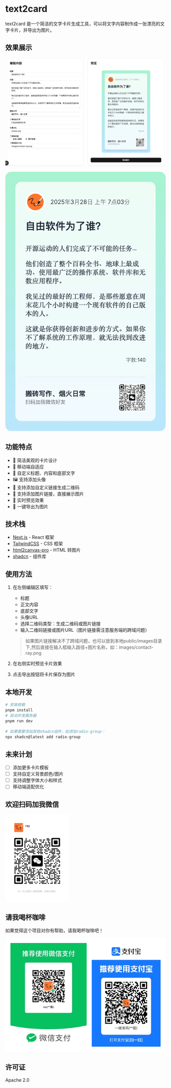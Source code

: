 # text2card

text2card 是一个简洁的文字卡片生成工具，可以将文字内容制作成一张漂亮的文字卡片，并导出为图片。

## 效果展示

![预览](public/images/preview.png)

![导出结果](public/images/output.png)

## 功能特点

- 🎨 简洁美观的卡片设计
- 📱 移动端自适应
- 📝 自定义标题、内容和底部文字
- 🖼️ 支持添加头像
- 🔗 支持添加自定义链接生成二维码
- 🔗 支持添加图片链接，直接展示图片
- 📱 实时预览效果
- 💾 一键导出为图片

## 技术栈

- [Next.js](https://nextjs.org/) - React 框架
- [TailwindCSS](https://tailwindcss.com/) - CSS 框架
- [html2canvas-pro](https://github.com/niklasvh/html2canvas) - HTML 转图片
- [shadcn](https://ui.shadcn.com/) - 组件库
## 使用方法

1. 在左侧编辑区填写：
   - 标题
   - 正文内容
   - 底部文字
   - 头像URL
   - 选择二维码类型：生成二维码或图片链接
   - 输入二维码链接或图片URL（图片链接需注意服务端的跨域问题）  

   > 如果图片链接解决不了跨域问题，也可以放到本地public/images目录下,然后直接在输入框输入路径+图片名称，如：images/contact-ray.png

2. 在右侧实时预览卡片效果

3. 点击导出按钮将卡片保存为图片

## 本地开发
```bash
# 安装依赖
pnpm install
# 启动开发服务器
pnpm run dev

# 如果需要添加其他shadcn组件，如添加radio-group：
npx shadcn@latest add radio-group
```

## 未来计划

- [ ] 添加更多卡片模板
- [ ] 支持自定义背景颜色/图片
- [ ] 支持调整字体大小和样式
- [ ] 移动端适配优化

## 欢迎扫码加我微信

![微信](https://github.com/li-fenglei/donate-me/blob/main/contact-ray.png?raw=true)

## 请我喝杯咖啡

如果觉得这个项目对你有帮助，请我喝杯咖啡吧！

![捐赠](https://github.com/li-fenglei/donate-me/blob/main/joined-pay.png?raw=true)

## 许可证

Apache 2.0
